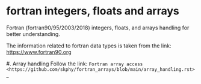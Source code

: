 # fortran integers, floats and arrays
Fortran (fortran90/95/2003/2018) integers, floats, and arrays handling for better understanding.

The information related to fortran data types is taken from the link: https://www.fortran90.org

#. Array handling
   Follow the link: `Fortran array access <https://github.com/skphy/fortran_arrays/blob/main/array_handling.rst>`_
